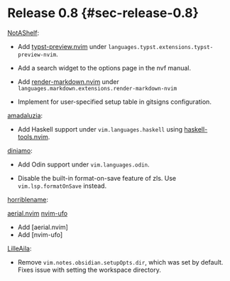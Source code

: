 # Release 0.8 {#sec-release-0.8}

[NotAShelf](https://github.com/notashelf):

[typst-preview.nvim]: https://github.com/chomosuke/typst-preview.nvim
[render-markdown.nvim]: https://github.com/MeanderingProgrammer/render-markdown.nvim

- Add [typst-preview.nvim] under
  `languages.typst.extensions.typst-preview-nvim`.

- Add a search widget to the options page in the nvf manual.

- Add [render-markdown.nvim] under
  `languages.markdown.extensions.render-markdown-nvim`

- Implement [](#opt-vim.git.gitsigns.setupOpts) for user-specified setup table
  in gitsigns configuration.

[amadaluzia](https://github.com/amadaluzia):

[haskell-tools.nvim]: https://github.com/MrcJkb/haskell-tools.nvim

- Add Haskell support under `vim.languages.haskell` using [haskell-tools.nvim].

[diniamo](https://github.com/diniamo):

- Add Odin support under `vim.languages.odin`.

- Disable the built-in format-on-save feature of zls. Use `vim.lsp.formatOnSave`
  instead.

[horriblename](https://github.com/horriblename):

[aerial.nvim](https://github.com/stevearc/aerial.nvim)
[nvim-ufo](https://github.com/kevinhwang91/nvim-ufo)

- Add [aerial.nvim]
- Add [nvim-ufo]

[LilleAila](https://github.com/LilleAila):

- Remove `vim.notes.obsidian.setupOpts.dir`, which was set by default. 
  Fixes issue with setting the workspace directory.
